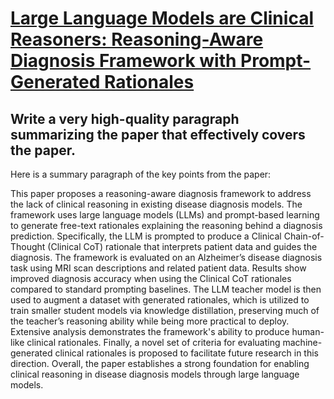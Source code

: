 # [Large Language Models are Clinical Reasoners: Reasoning-Aware Diagnosis   Framework with Prompt-Generated Rationales](https://arxiv.org/abs/2312.07399)

## Write a very high-quality paragraph summarizing the paper that effectively covers the paper.

 Here is a summary paragraph of the key points from the paper:

This paper proposes a reasoning-aware diagnosis framework to address the lack of clinical reasoning in existing disease diagnosis models. The framework uses large language models (LLMs) and prompt-based learning to generate free-text rationales explaining the reasoning behind a diagnosis prediction. Specifically, the LLM is prompted to produce a Clinical Chain-of-Thought (Clinical CoT) rationale that interprets patient data and guides the diagnosis. The framework is evaluated on an Alzheimer’s disease diagnosis task using MRI scan descriptions and related patient data. Results show improved diagnosis accuracy when using the Clinical CoT rationales compared to standard prompting baselines. The LLM teacher model is then used to augment a dataset with generated rationales, which is utilized to train smaller student models via knowledge distillation, preserving much of the teacher’s reasoning ability while being more practical to deploy. Extensive analysis demonstrates the framework's ability to produce human-like clinical rationales. Finally, a novel set of criteria for evaluating machine-generated clinical rationales is proposed to facilitate future research in this direction. Overall, the paper establishes a strong foundation for enabling clinical reasoning in disease diagnosis models through large language models.
